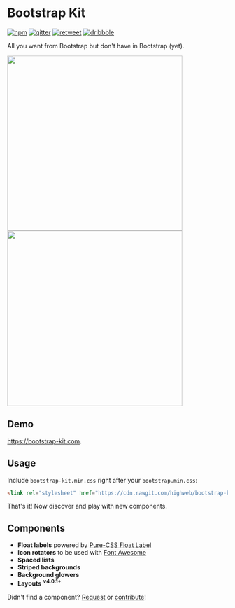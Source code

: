 Bootstrap Kit
=============

[![npm](https://img.shields.io/npm/v/@highweb/bootstrap-kit.svg)](https://www.npmjs.com/package/@highweb/bootstrap-kit)
[![gitter](https://img.shields.io/gitter/room/highweb/bootstrap-kit.svg)](https://gitter.im/highweb/bootstrap-kit)
[![retweet](https://img.shields.io/badge/retweet--00bfff.svg)](https://twitter.com/highwebtech/status/787591818305212416)
[![dribbble](https://img.shields.io/badge/dribbble--ff1493.svg)](https://dribbble.com/shots/3028165-Bootstrap-Kit-v4)

All you want from Bootstrap but don't have in Bootstrap (yet).

<img src="https://cdn.rawgit.com/highweb/bootstrap-kit/4cf449bb2c1237a7082993c7d3365552fb7d3e11/bootstrap-kit-1.gif" width="400"/>
<img src="https://cdn.rawgit.com/highweb/bootstrap-kit/4cf449bb2c1237a7082993c7d3365552fb7d3e11/bootstrap-kit-2.gif" width="400"/>


## Demo

https://bootstrap-kit.com.


## Usage

Include `bootstrap-kit.min.css` right after your `bootstrap.min.css`:
```html
<link rel="stylesheet" href="https://cdn.rawgit.com/highweb/bootstrap-kit/v4.0.1/dist/bootstrap-kit.min.css"/>
```

That's it! Now discover and play with new components.


## Components

- **Float labels** powered by [Pure-CSS Float Label](https://github.com/tonystar/float-label-css)
- **Icon rotators** to be used with [Font Awesome](http://fontawesome.io/)
- **Spaced lists**
- **Striped backgrounds**
- **Background glowers**
- **Layouts** <sup>**v4.0.1+**</sup>

Didn't find a component? [Request](https://github.com/highweb/bootstrap-kit/issues/new) or [contribute](https://github.com/highweb/bootstrap-kit/pulls)!
